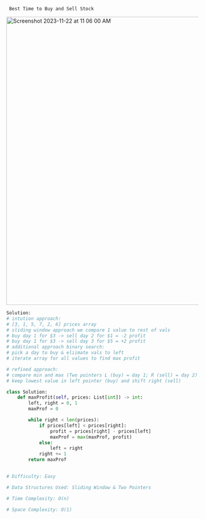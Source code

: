 ``` Best Time to Buy and Sell Stock```

<img width="754" alt="Screenshot 2023-11-22 at 11 06 00 AM" src="https://github.com/efloresz/FloresLeetcodeGuide/assets/110843762/74cefd2c-f9cd-4a63-bf7f-2e5fb44ccb3b">

```python
Solution:
# intution approach:
# [3, 1, 5, 7, 2, 6] prices array
# sliding window approach we compare 1 value to rest of vals
# buy day 1 for $3 -> sell day 2 for $1 = -2 profit
# buy day 1 for $3 -> sell day 3 for $5 = +2 profit
# additional approach binary search:
# pick a day to buy & eliimate vals to left
# iterate array for all values to find max profit

# refined approach:
# compare min and max (Two pointers L (buy) = day 1; R (sell) = day 2)
# keep lowest value in left pointer (buy) and shift right (sell)

class Solution:
    def maxProfit(self, prices: List[int]) -> int:
        left, right = 0, 1
        maxProf = 0

        while right < len(prices):
            if prices[left] < prices[right]:
                profit = prices[right] - prices[left]
                maxProf = max(maxProf, profit)
            else:
                left = right
            right += 1   
        return maxProf         
                
```

```python
# Difficulty: Easy

# Data Structures Used: Sliding Window & Two Pointers

# Time Complexity: O(n)

# Space Complexity: O(1)

```
